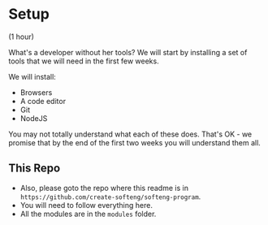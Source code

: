 # Setup

(1 hour)

What's a developer without her tools? We will start by installing a set of tools that we will need in the first
few weeks.

We will install:

* Browsers
* A code editor
* Git
* NodeJS

You may not totally understand what each of these does. That's OK - we promise that by the end of the first two weeks
you will understand them all.

## This Repo

* Also, please goto the repo where this readme is in `https://github.com/create-softeng/softeng-program`.
* You will need to follow everything here.
* All the modules are in the `modules` folder.
